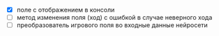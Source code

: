 * [x] поле с отображением в консоли
* [ ] метод изменения поля (ход) с ошибкой в случае неверного хода
* [ ] преобразователь игрового поля во входные данные нейросети